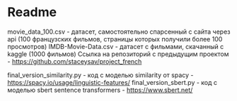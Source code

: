 # Readme
movie_data_100.csv - датасет, самостоятельно спарсенный с сайта через api (100 французских фильмов, страницы которых получили более 100 просмотров) 
IMDB-Movie-Data.csv - датасет с фильмами, скачанный с kaggle (1000 фильмов) Ссылка на репозиторий с предыдущим проектом - https://github.com/staceysav/project_french

final_version_similarity.py - код с моделью similarity от spacy - https://spacy.io/usage/linguistic-features/ 
final_version_sbert.py - код с моделью sbert sentence transformers - https://www.sbert.net/
